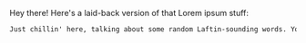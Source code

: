 Hey there! Here's a laid-back version of that Lorem ipsum stuff:

```markdown
Just chillin' here, talking about some random Laftin-sounding words. You know, the usual "dolor sit amet" jazz. No big deal, just keeping it casual.
```
